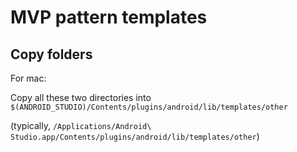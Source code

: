 # MVP pattern templates

## Copy folders

For mac:

Copy all these two directories into `$(ANDROID_STUDIO)/Contents/plugins/android/lib/templates/other`

(typically, `/Applications/Android\ Studio.app/Contents/plugins/android/lib/templates/other`)
